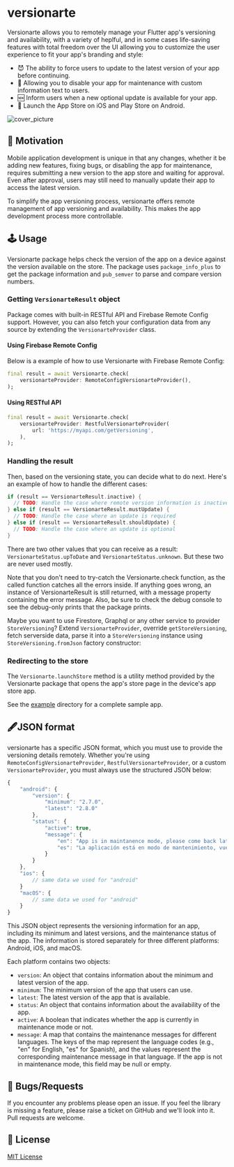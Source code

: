 # versionarte

Versionarte allows you to remotely manage your Flutter app's versioning and availability, with a variety of heplful, and in some cases life-saving features with total freedom over the UI allowing you to customize the user experience to fit your app's branding and style:

- 😈 The ability to force users to update to the latest version of your app before continuing.
- 🚧 Allowing you to disable your app for maintenance with custom information text to users.
- 🆕 Inform users when a new optional update is available for your app.
- 🔗 Launch the App Store on iOS and Play Store on Android.

<img src="https://raw.githubusercontent.com/kamranbekirovyz/versionarte/master/assets/cover.png" alt="cover_picture" />

## 🚀 Motivation

Mobile application development is unique in that any changes, whether it be adding new features, fixing bugs, or disabling the app for maintenance, requires submitting a new version to the app store and waiting for approval. Even after approval, users may still need to manually update their app to access the latest version.

To simplify the app versioning process, versionarte offers remote management of app versioning and availability. This makes the app development process more controllable.

## 🕹️ Usage

Versionarte package helps check the version of the app on a device against the version available on the store. The package uses `package_info_plus` to get the package information and `pub_semver` to parse and compare version numbers.

### Getting `VersionarteResult` object

Package comes with built-in RESTful API and Firebase Remote Config support. However, you can also fetch your configuration data from any source by extending the `VersionarteProvider` class.

#### Using Firebase Remote Config
Below is a example of how to use Versionarte with Firebase Remote Config:

```dart
final result = await Versionarte.check(
    versionarteProvider: RemoteConfigVersionarteProvider(),
);
```

#### Using RESTful API

```dart
final result = await Versionarte.check(
    versionarteProvider: RestfulVersionarteProvider(
        url: 'https://myapi.com/getVersioning',
    ),
);
```

### Handling the result

Then, based on the versioning state, you can decide what to do next. Here's an example of how to handle the different cases:

```dart
if (result == VersionarteResult.inactive) {
  // TODO: Handle the case where remote version information is inactive
} else if (result == VersionarteResult.mustUpdate) {
  // TODO: Handle the case where an update is required
} else if (result == VersionarteResult.shouldUpdate) {
  // TODO: Handle the case where an update is optional
} 
```

There are two other values that you can receive as a result: `VersionarteStatus.upToDate` and `VersionarteStatus.unknown`. But these two are never used mostly.

Note that you don't need to try-catch the Versionarte.check function, as the called function catches all the errors inside. If anything goes wrong, an instance of VersionarteResult is still returned, with a message property containing the error message. Also, be sure to check the debug console to see the debug-only prints that the package prints.

Maybe you want to use Firestore, Graphql or any other service to provider `StoreVersioning`? Extend `VersionarteProvider`, override `getStoreVersioning`, fetch serverside data, parse it into a `StoreVersioning` instance using `StoreVersioning.fromJson` factory constructor:

### Redirecting to the store

The `Versionarte.launchStore` method is a utility method provided by the Versionarte package that opens the app's store page in the device's app store app.

See the <a href="https://github.com/kamranbekirovyz/versionarte/tree/main/example">example</a> directory for a complete sample app.

## 🖋️JSON format

versionarte has a specific JSON format, which you must use to provide the versioning details remotely. Whether you're using `RemoteConfigVersionarteProvider`, `RestfulVersionarteProvider`, or a custom `VersionarteProvider`, you must always use the structured JSON below:

```js
{
    "android": {
        "version": {
            "minimum": "2.7.0",
            "latest": "2.8.0"
        },
        "status": {
            "active": true,
            "message": {
                "en": "App is in maintanence mode, please come back later.",
                "es": "La aplicación está en modo de mantenimiento, vuelva más tarde."
            }
        }
    },
    "ios": {
        // same data we used for "android"
    }
    "macOS": {
        // same data we used for "android"
    }
}
```

This JSON object represents the versioning information for an app, including its minimum and latest versions, and the maintenance status of the app. The information is stored separately for three different platforms: Android, iOS, and macOS.

Each platform contains two objects:

- `version`: An object that contains information about the minimum and latest version of the app.
- `minimum`: The minimum version of the app that users can use.
- `latest`: The latest version of the app that is available.
- `status`: An object that contains information about the availability of the app.
- `active`: A boolean that indicates whether the app is currently in maintenance mode or not.
- `message`: A map that contains the maintenance messages for different languages. The keys of the map represent the language codes (e.g., "en" for English, "es" for Spanish), and the values represent the corresponding maintenance message in that language. If the app is not in maintenance mode, this field may be null or empty.

## 🐞 Bugs/Requests

If you encounter any problems please open an issue. If you feel the library is missing a feature, please raise a ticket on GitHub and we'll look into it. Pull requests are welcome.

## 📃 License

<a href="https://github.com/kamranbekirovyz/versionarte/blob/main/LICENSE">MIT License</a>